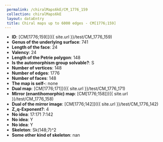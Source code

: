 ```yaml
--- 
 permalink: /chiralMaps6kE/CM_1776_159 
 collection: chiralMaps6kE
 layout: dataEntry
 title: Chiral maps up to 6000 edges - CM[1776;159]
---
```


- **ID**: [CM[1776;159]]({{ site.url }}/test/CM_1776_159)
- **Genus of the underlying surface**: 741
- **Length of the face**: 24
- **Valency**: 24
- **Length of the Petrie polygon**: 148
- **Is the automorphism group solvable?**: S
- **Number of vertices**: 148
- **Number of edges**: 1776
- **Number of faces**: 148
- **The map is self-**: none
- **Dual map**: [CM[1776;171]]({{ site.url }}/test/CM_1776_171)
- **Mirror (enantihomorphic) map**: [CM[1776;158]]({{ site.url }}/test/CM_1776_158)
- **Dual of the mirror image**: [CM[1776;142]]({{ site.url }}/test/CM_1776_142)
- **Z_q-Exponent?**: 4
- **No idea**:  17:171 7:142
- **No idea**: Y
- **No idea**: Y
- **Skeleton**: Sk(148;7)^2
- **Some other kind of skeleton**: nan
